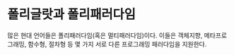 # 폴리글랏과 폴리패러다임

많은 현대 언어들은 폴리패러다임(혹은 멀티패러다임)이다. 이들은 객체지향, 메타프로그래밍, 함수형, 절차형 등 몇 가지 서로 다른 프로그래밍 패러다임을
지원한다.
